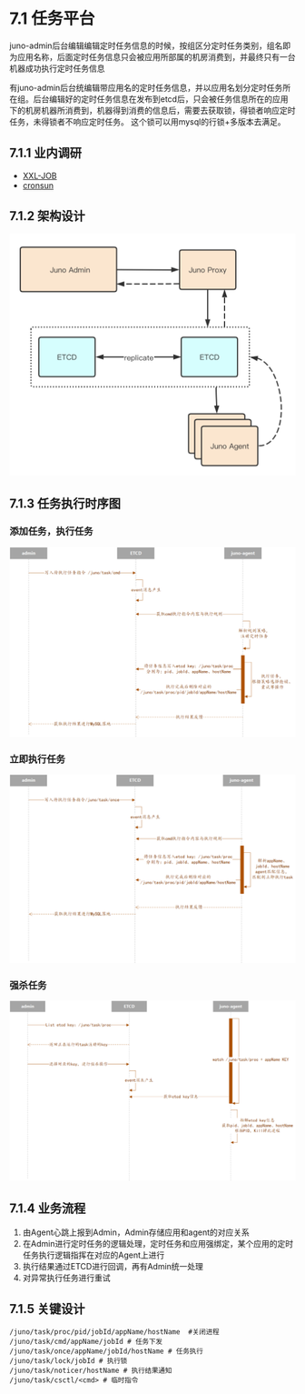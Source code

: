 # 7.1 任务平台

juno-admin后台编辑编辑定时任务信息的时候，按组区分定时任务类别，组名即为应用名称，后面定时任务信息只会被应用所部属的机房消费到，并最终只有一台机器成功执行定时任务信息

有juno-admin后台统编辑带应用名的定时任务信息，并以应用名划分定时任务所在组。后台编辑好的定时任务信息在发布到etcd后，只会被任务信息所在的应用下的机房机器所消费到，机器得到消费的信息后，需要去获取锁，得锁者响应定时任务，未得锁者不响应定时任务。 这个锁可以用mysql的行锁+多版本去满足。

## 7.1.1 业内调研
- [XXL-JOB](https://www.xuxueli.com/xxl-job/#c%E3%80%81%E8%A7%A6%E5%8F%91%E4%BB%BB%E5%8A%A1)
- [cronsun](https://github.com/shunfei/cronsun)

## 7.1.2 架构设计

![架构设计](../static/juno/7.1-1.png)

## 7.1.3 任务执行时序图

### 添加任务，执行任务

![任务时序图](../static/juno/7.1-2.png)

### 立即执行任务

![立即执行任务时序图](../static/juno/7.1-3.png)

### 强杀任务

![强杀任务时序图](../static/juno/7.1-4.png)

## 7.1.4 业务流程

1. 由Agent心跳上报到Admin，Admin存储应用和agent的对应关系
2. 在Admin进行定时任务的逻辑处理，定时任务和应用强绑定，某个应用的定时任务执行逻辑指挥在对应的Agent上进行
3. 执行结果通过ETCD进行回调，再有Admin统一处理
4. 对异常执行任务进行重试

## 7.1.5 关键设计

```
/juno/task/proc/pid/jobId/appName/hostName  #关闭进程
/juno/task/cmd/appName/jobId # 任务下发
/juno/task/once/appName/jobId/hostName # 任务执行
/juno/task/lock/jobId # 执行锁
/juno/task/noticer/hostName # 执行结果通知
/juno/task/csctl/<cmd> # 临时指令
```

